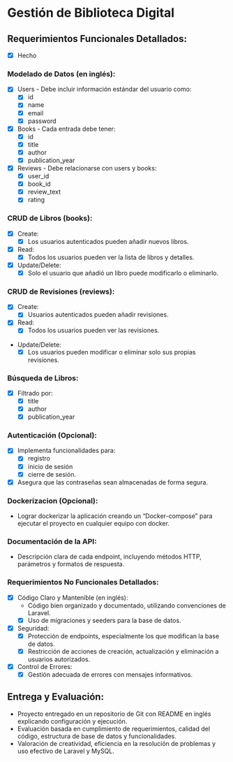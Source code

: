 # Gestión de Biblioteca Digital

## Requerimientos Funcionales Detallados:

-   [x] Hecho

### Modelado de Datos (en inglés):

-   [x] Users - Debe incluir información estándar del usuario como:
    -   [x] id
    -   [x] name
    -   [x] email
    -   [x] password
-   [x] Books - Cada entrada debe tener:
    -   [x] id
    -   [x] title
    -   [x] author
    -   [x] publication_year
-   [x] Reviews - Debe relacionarse con users y books:
    -   [x] user_id
    -   [x] book_id
    -   [x] review_text
    -   [x] rating

### CRUD de Libros (books):

-   [x] Create:
    -   [x] Los usuarios autenticados pueden añadir nuevos libros.
-   [x] Read:
    -   [x] Todos los usuarios pueden ver la lista de libros y detalles.
-   [x] Update/Delete:
    -   [x] Solo el usuario que añadió un libro puede modificarlo o eliminarlo.

### CRUD de Revisiones (reviews):

-   [x] Create:
    -   [x] Usuarios autenticados pueden añadir revisiones.
-   [x] Read:
    -   [x] Todos los usuarios pueden ver las revisiones.
-   Update/Delete:
    -   [x] Los usuarios pueden modificar o eliminar solo sus propias revisiones.

### Búsqueda de Libros:

-   [x] Filtrado por:
    -   [x] title
    -   [x] author
    -   [x] publication_year

### Autenticación (Opcional):

-   [x] Implementa funcionalidades para:
    -   [x] registro
    -   [x] inicio de sesión
    -   [x] cierre de sesión.
-   [x] Asegura que las contraseñas sean almacenadas de forma segura.

### Dockerizacion (Opcional):

-   Lograr dockerizar la aplicación creando un “Docker-compose” para ejecutar el proyecto en cualquier equipo con docker.

### Documentación de la API:

-   Descripción clara de cada endpoint, incluyendo métodos HTTP, parámetros y formatos de respuesta.

### Requerimientos No Funcionales Detallados:

-   [x] Código Claro y Mantenible (en inglés):
    -   Código bien organizado y documentado, utilizando convenciones de Laravel.
    -   [x] Uso de migraciones y seeders para la base de datos.
-   [x] Seguridad:
    -   [x] Protección de endpoints, especialmente los que modifican la base de datos.
    -   [x] Restricción de acciones de creación, actualización y eliminación a usuarios autorizados.
-   [x] Control de Errores:
    -   [x] Gestión adecuada de errores con mensajes informativos.

## Entrega y Evaluación:

-   Proyecto entregado en un repositorio de Git con README en inglés explicando configuración y ejecución.
-   Evaluación basada en cumplimiento de requerimientos, calidad del código, estructura de base de datos y funcionalidades.
-   Valoración de creatividad, eficiencia en la resolución de problemas y uso efectivo de Laravel y MySQL.
